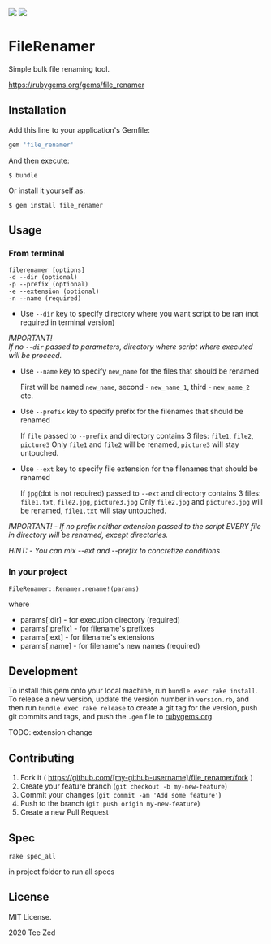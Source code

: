   ![](https://ruby-gem-downloads-badge.herokuapp.com/file_renamer?&style=plastic)
  ![](http://badges.github.io/stability-badges/dist/experimental.svg)
  
# FileRenamer

Simple bulk file renaming tool.

https://rubygems.org/gems/file_renamer

## Installation

Add this line to your application's Gemfile:

```ruby
gem 'file_renamer'
```

And then execute:

    $ bundle

Or install it yourself as:

    $ gem install file_renamer

## Usage

### From terminal

    filerenamer [options]
    -d --dir (optional)
    -p --prefix (optional)
    -e --extension (optional)
    -n --name (required)

- Use `--dir` key to specify directory where you want script to be ran (not required in terminal version)

*IMPORTANT!   
  If no `--dir` passed to parameters, directory where script where executed will be proceed.*

- Use `--name` key to specify `new_name` for the files that should be renamed 

  First will be named `new_name`, second - `new_name_1`, third - `new_name_2` etc.

- Use `--prefix` key to specify prefix for the filenames that should be renamed

  If `file` passed to `--prefix`
  and directory contains 3 files: `file1`, `file2`, `picture3` 
  Only `file1` and `file2` will be renamed, `picture3` will stay untouched.

- Use `--ext` key to specify file extension for the filenames that should be renamed

  If `jpg`(dot is not required) passed to `--ext` 
  and directory contains 3 files: `file1.txt`, `file2.jpg`, `picture3.jpg` 
  Only `file2.jpg` and `picture3.jpg` will be renamed, `file1.txt` will stay untouched.

*IMPORTANT!*
*- If no prefix neither extension passed to the script EVERY file in directory will be renamed, except directories.*

*HINT:*
*- You can mix --ext and --prefix to concretize conditions*

### In your project 

    FileRenamer::Renamer.rename!(params) 
where 
 - params[:dir] - for execution directory (required)
 - params[:prefix] - for filename's prefixes 
 - params[:ext] - for filename's extensions
 - params[:name] - for filename's new names (required)

## Development

To install this gem onto your local machine, run `bundle exec rake install`. To release a new version, update the version number in `version.rb`, and then run `bundle exec rake release` to create a git tag for the version, push git commits and tags, and push the `.gem` file to [rubygems.org](https://rubygems.org).

TODO: extension change

## Contributing

1. Fork it ( https://github.com/[my-github-username]/file_renamer/fork )
2. Create your feature branch (`git checkout -b my-new-feature`)
3. Commit your changes (`git commit -am 'Add some feature'`)
4. Push to the branch (`git push origin my-new-feature`)
5. Create a new Pull Request

## Spec 

```
rake spec_all 
```
in project folder to run all specs 

## License 

MIT License. 

2020 Tee Zed